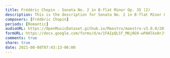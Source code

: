 ```yaml
---
title: Frédéric Chopin - Sonata No. 2 in B-flat Minor Op. 35 (2)
description: This is the description for Sonata No. 2 in B-flat Minor Op. 35 by Frédéric Chopin
composers: [Frédéric Chopin]
periods: [Romantic]
audioURL: https://OpenMusicDataset.github.io/Maestro/maestro-v3.0.0/2013/ORIG-MIDI_02_7_10_13_Group_MID--AUDIO_14_R3_2013_wav--2.midi
formURL: https://docs.google.com/forms/d/e/1FAIpQLSf_M6j0G9-wPAHlko0rJtUYgTEMvODO0-eJBRZwR5DooYQHTQ/viewform
comments: true
share: true
date: 2021-08-08T07:43:13-06:00
---
```

